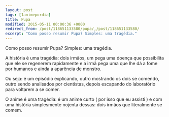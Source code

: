 ```yaml
---
layout: post
tags: [1animepordia]
title: Pupa
modified: 2015-05-11 00:00:36 +0000
redirect_from: /post/118651133580/pupa/,/post/118651133580/
excerpt: "Como posso resumir Pupa? Simples: uma tragédia."
---
```


Como posso resumir Pupa? Simples: uma tragédia.

A história é uma tragédia: dois irmãos, um pega uma doença que
possibilita que ele se regenerem rapidamente e a irmã pega uma que lhe
dá a fome por humanos e ainda a aparência de monstro.

Ou seja: é um episódio explicando, outro mostrando os dois se comendo,
outro sendo analisados por cientistas, depois escapando do laboratório
para voltarem a se comer.

O anime é uma tragédia: é um anime curto ( por isso que eu assisti ) e
com uma história simplesmente nojenta dessas: dois irmãos que
literalmente se comem.


